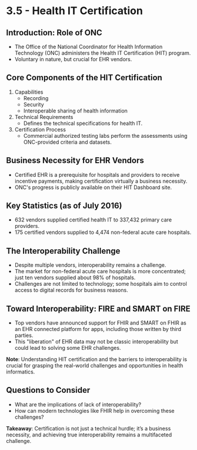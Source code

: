 # 3.5 - Health IT Certification

## Introduction: Role of ONC
- The Office of the National Coordinator for Health Information Technology (ONC) administers the Health IT Certification (HIT) program.
- Voluntary in nature, but crucial for EHR vendors.

## Core Components of the HIT Certification
1. Capabilities
   - Recording
   - Security
   - Interoperable sharing of health information
2. Technical Requirements
   - Defines the technical specifications for health IT.
3. Certification Process
   - Commercial authorized testing labs perform the assessments using ONC-provided criteria and datasets.

## Business Necessity for EHR Vendors
- Certified EHR is a prerequisite for hospitals and providers to receive incentive payments, making certification virtually a business necessity.
- ONC's progress is publicly available on their HIT Dashboard site.

## Key Statistics (as of July 2016)
- 632 vendors supplied certified health IT to 337,432 primary care providers.
- 175 certified vendors supplied to 4,474 non-federal acute care hospitals.

## The Interoperability Challenge
- Despite multiple vendors, interoperability remains a challenge.
- The market for non-federal acute care hospitals is more concentrated; just ten vendors supplied about 98% of hospitals.
- Challenges are not limited to technology; some hospitals aim to control access to digital records for business reasons.

## Toward Interoperability: FIRE and SMART on FIRE
- Top vendors have announced support for FHIR and SMART on FHIR as an EHR connected platform for apps, including those written by third parties.
- This "liberation" of EHR data may not be classic interoperability but could lead to solving some EHR challenges.

**Note**: Understanding HIT certification and the barriers to interoperability is crucial for grasping the real-world challenges and opportunities in health informatics.

## Questions to Consider
- What are the implications of lack of interoperability?
- How can modern technologies like FHIR help in overcoming these challenges?

**Takeaway**: Certification is not just a technical hurdle; it’s a business necessity, and achieving true interoperability remains a multifaceted challenge.
